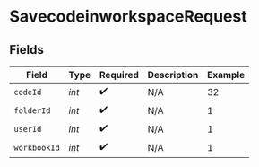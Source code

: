 # SavecodeinworkspaceRequest


## Fields

| Field              | Type               | Required           | Description        | Example            |
| ------------------ | ------------------ | ------------------ | ------------------ | ------------------ |
| `codeId`           | *int*              | :heavy_check_mark: | N/A                | 32                 |
| `folderId`         | *int*              | :heavy_check_mark: | N/A                | 1                  |
| `userId`           | *int*              | :heavy_check_mark: | N/A                | 1                  |
| `workbookId`       | *int*              | :heavy_check_mark: | N/A                | 1                  |